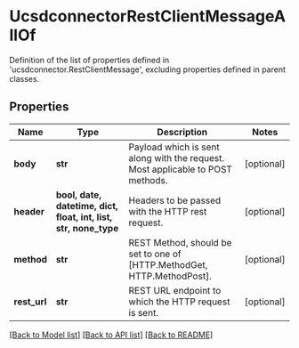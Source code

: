 # UcsdconnectorRestClientMessageAllOf

Definition of the list of properties defined in 'ucsdconnector.RestClientMessage', excluding properties defined in parent classes.
## Properties
Name | Type | Description | Notes
------------ | ------------- | ------------- | -------------
**body** | **str** | Payload which is sent along with the request. Most applicable to POST methods. | [optional] 
**header** | **bool, date, datetime, dict, float, int, list, str, none_type** | Headers to be passed with the HTTP rest request. | [optional] 
**method** | **str** | REST Method, should be set to one of [HTTP.MethodGet, HTTP.MethodPost]. | [optional] 
**rest_url** | **str** | REST URL endpoint to which the HTTP request is sent. | [optional] 

[[Back to Model list]](../README.md#documentation-for-models) [[Back to API list]](../README.md#documentation-for-api-endpoints) [[Back to README]](../README.md)


